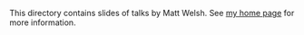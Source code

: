 This directory contains slides of talks by Matt Welsh. See [my home page](http://www.mdw.la) for more information.

